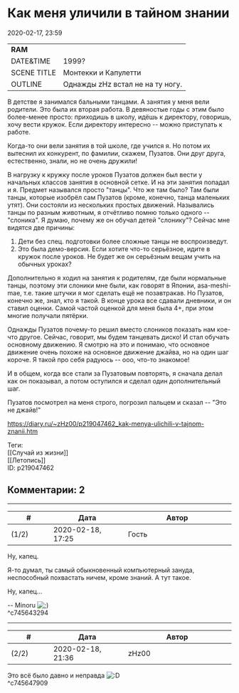 Как меня уличили в тайном знании
================================

  
2020-02-17, 23:59  
 

|  |  |
| --- | --- |
|  **RAM**  |  |
|  DATE&TIME  |  1999?  |
|  SCENE TITLE  |  Монтекки и Капулетти  |
|  OUTLINE  |  Однажды zHz встал не на ту ногу.  |

   
   
 В детстве я занимался бальными танцами. А занятия у меня вели родители. Это была их вторая работа. В девяностые годы с этим было более-менее просто: приходишь в школу, идёшь к директору, говоришь, хочу вести кружок. Если директору интересно -- можно приступать к работе.   
   
 Когда-то они вели занятия в той школе, где учился я. Но потом их вытеснил их конкурент, по фамилии, скажем, Пузатов. Они друг друга, естественно, знали, но не очень дружили!   
   
 В нагрузку к кружку после уроков Пузатов должен был вести у начальных классов занятия в основной сетке. И на эти занятия попадал и я. Предмет назывался просто "танцы". Что же там было? Там были танцы, которые изобрёл сам Пузатов (кроме, конечно, танца маленьких утят). Они состояли из нескольких простых движений. Назывались танцы по разным животным, я отчётливо помню только одного -- "слоника". Я думаю, почему же он обучал детей "слонику"? Сейчас мне видятся две причины:   
 1. Дети без спец. подготовки более сложные танцы не воспроизведут.   
 2. Это была демо-версия. Если хотите что-то серьёзное, идите в кружок после уроков. Не будет же он серьёзным вещам учить на обычных уроках?   
   
 Дополнительно я ходил на занятия к родителям, где были нормальные танцы, поэтому эти слоники мне были, как говорят в Японии, asa-meshi-mae, т.е. такие штучки я мог сделать ещё не позавтракав. Но Пузатов, конечно же, знал, кто я такой. В конце урока все сдавали дневники, и он ставил оценки. Самой частой оценкой для меня была 4+, при этом многие получали пятёрки.   
   
 Однажды Пузатов почему-то решил вместо слоников показать нам кое-что другое. Сейчас, говорит, мы будем танцевать диско! И стал обучать основному движению. Я смотрю на это и понимаю, что основное движение очень похоже на основное движение джайва, но на один шаг короче. Я такой про себя радуюсь -- ооо, что-то знакомое!   
   
 И в общем, когда все стали за Пузатовым повторять, я сначала делал как он показывал, а потом оступился и сделал один дополнительный шаг.   
   
 Пузатов посмотрел на меня строго, погрозил пальцем и сказал -- "Это не джайв!"   
  
<https://diary.ru/~zHz00/p219047462_kak-menya-ulichili-v-tajnom-znanii.htm>  
  
Теги:  
[[Случай из жизни]]  
[[Летопись]]  
ID: p219047462  


Комментарии: 2
--------------

  


---



|         #         |              Дата              |                     Автор                     |           ID           |
| --- | --- | --- | --- |
| (1/2) | 2020-02-18, 17:25 | Гость | c745643294 |

  
 Ну, капец.   
   
 Я-то думал, ты самый обыкновенный компьютерный зануда, неспособный похвастать ничем, кроме знаний. А тут такое.   
   
 Ну, капец…   
   
 -- Minoru ![;)](http://static.diary.ru/picture/1136.gif)   
 ^c745643294

---



|         #         |              Дата              |                     Автор                     |           ID           |
| --- | --- | --- | --- |
| (2/2) | 2020-02-18, 21:36 | zHz00 | c745647909 |

  
 Это всё было давно и неправда ![:D](http://static.diary.ru/picture/1131.gif)   
 ^c745647909